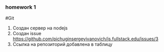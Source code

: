 ### homework 1

#Git

1. Создан сервер на nodejs
2. Создан issue https://github.com/pichuginsergeyivanovich/js.fullstack.edu/issues/3
3. Ссылка на репозиторий добавлена в таблицу
